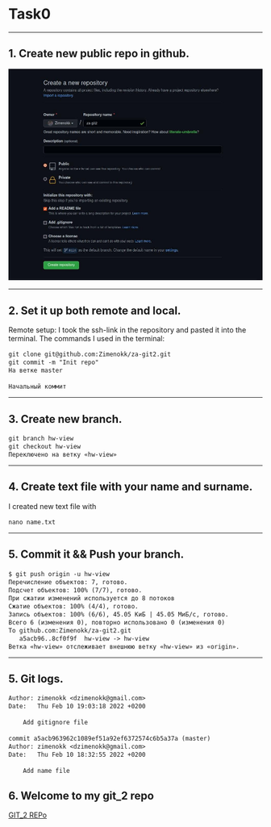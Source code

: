 # Task0
----------

## 1. Create new public repo in github.
![task0-1](img/task0_1.jpg)

----------
## 2. Set it up both remote and local.
Remote setup: I took the ssh-link in the repository and pasted it into the terminal.
The commands I used in the terminal:
~~~~
git clone git@github.com:Zimenokk/za-git2.git
git commit -m "Init repo"
На ветке master

Начальный коммит

~~~~
----------
## 3. Create new branch.
~~~~
git branch hw-view
git checkout hw-view
Переключено на ветку «hw-view»

~~~~
----------
## 4. Create text file with your name and surname.
I created new text file with 
~~~~
nano name.txt
~~~~
----------
## 5. Commit it && Push your branch.
~~~~
$ git push origin -u hw-view
Перечисление объектов: 7, готово.
Подсчет объектов: 100% (7/7), готово.
При сжатии изменений используется до 8 потоков
Сжатие объектов: 100% (4/4), готово.
Запись объектов: 100% (6/6), 45.05 КиБ | 45.05 МиБ/с, готово.
Всего 6 (изменения 0), повторно использовано 0 (изменения 0)
To github.com:Zimenokk/za-git2.git
   a5acb96..8cf0f9f  hw-view -> hw-view
Ветка «hw-view» отслеживает внешнюю ветку «hw-view» из «origin».
~~~~
----------
## 5. Git logs.
~~~~
Author: zimenokk <dzimenokk@gmail.com>
Date:   Thu Feb 10 19:03:18 2022 +0200

    Add gitignore file

commit a5acb963962c1089ef51a92ef6372574c6b5a37a (master)
Author: zimenokk <dzimenokk@gmail.com>
Date:   Thu Feb 10 18:32:55 2022 +0200

    Add name file
~~~~

## 6. Welcome to my git_2 repo 
[GIT_2 REPo](https://github.com/Zimenokk/za-git2)
